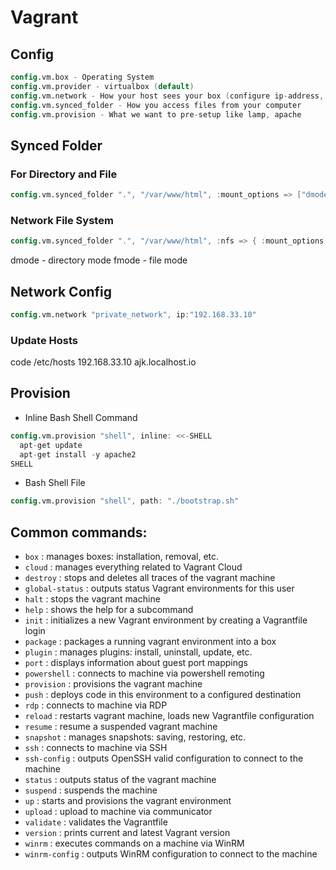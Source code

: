 # Vagrant

## Config
```v
config.vm.box - Operating System
config.vm.provider - virtualbox (default)
config.vm.network - How your host sees your box (configure ip-address, port)
config.vm.synced_folder - How you access files from your computer
config.vm.provision - What we want to pre-setup like lamp, apache
```

## Synced Folder
### For Directory and File
```v
config.vm.synced_folder ".", "/var/www/html", :mount_options => ["dmode=777", "fmode=666"]
```

### Network File System
```v
config.vm.synced_folder ".", "/var/www/html", :nfs => { :mount_options => ["dmode=777", "fmode=666"] }
```

dmode - directory mode
fmode - file mode

## Network Config
```v
config.vm.network "private_network", ip:"192.168.33.10"
```

### Update Hosts
code /etc/hosts
192.168.33.10 ajk.localhost.io

## Provision
- Inline Bash Shell Command
```v
config.vm.provision "shell", inline: <<-SHELL
  apt-get update
  apt-get install -y apache2
SHELL
```

- Bash Shell File
```v
config.vm.provision "shell", path: "./bootstrap.sh"
```

## Common commands:
- `box`             : manages boxes: installation, removal, etc.
- `cloud`           : manages everything related to Vagrant Cloud
- `destroy`         : stops and deletes all traces of the vagrant machine
- `global-status`   : outputs status Vagrant environments for this user
- `halt`            : stops the vagrant machine
- `help`            : shows the help for a subcommand
- `init`            : initializes a new Vagrant environment by creating a Vagrantfile login           
- `package`         : packages a running vagrant environment into a box
- `plugin`          : manages plugins: install, uninstall, update, etc.
- `port`            : displays information about guest port mappings
- `powershell`      : connects to machine via powershell remoting
- `provision`       : provisions the vagrant machine
- `push`            : deploys code in this environment to a configured destination
- `rdp`             : connects to machine via RDP
- `reload`          : restarts vagrant machine, loads new Vagrantfile configuration
- `resume`          : resume a suspended vagrant machine
- `snapshot`        : manages snapshots: saving, restoring, etc.
- `ssh`             : connects to machine via SSH
- `ssh-config`      : outputs OpenSSH valid configuration to connect to the machine
- `status`          : outputs status of the vagrant machine
- `suspend`         : suspends the machine
- `up`              : starts and provisions the vagrant environment
- `upload`          : upload to machine via communicator
- `validate`        : validates the Vagrantfile
- `version`         : prints current and latest Vagrant version
- `winrm`           : executes commands on a machine via WinRM
- `winrm-config`    : outputs WinRM configuration to connect to the machine